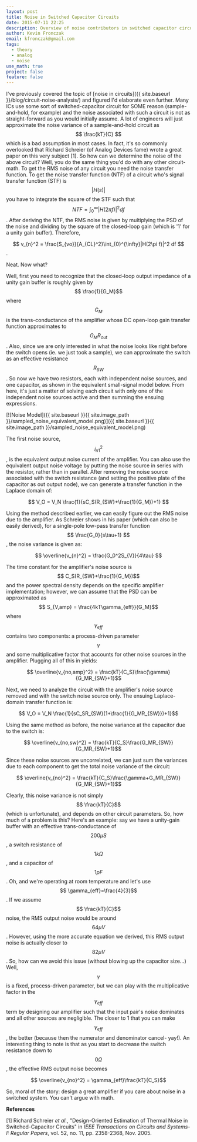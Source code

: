 ```yaml
---
layout: post
title: Noise in Switched Capacitor Circuits
date: 2015-07-11 22:25
description: Overview of noise contributors in switched capacitor circuits
author: Kevin Fronczak
email: kfronczak@gmail.com
tags:
  - theory
  - analog
  - noise
use_math: true
project: false
feature: false
---
```


I've previously covered the topic of [noise in circuits]({{ site.baseurl }}/blog/circuit-noise-analysis/) and figured I'd elaborate even further. Many ICs use some sort of switched-capacitor circuit for SOME reason (sample-and-hold, for example) and the noise associated with such a circuit is not as straight-forward as you would initially assume. A lot of engineers will just approximate the noise variance of a sample-and-hold circuit as $$ \frac{kT}{C} $$ which is a bad assumption in most cases. In fact, it's so commonly overlooked that Richard Schreier (of Analog Devices fame) wrote a great paper on this very subject [1]. So how can we determine the noise of the above circuit? Well, you do the same thing you'd do with any other circuit- math. To get the RMS noise of any circuit you need the noise transfer function. To get the noise transfer function (NTF) of a circuit who's signal transfer function (STF) is $$ |H(s)| $$ you have to integrate the square of the STF such that $$ NTF = \int_{0}^{\infty}|H(2\pi f)|^2 df $$. After deriving the NTF, the RMS noise is given by multiplying the PSD of the noise and dividing by the square of the closed-loop gain (which is '1' for a unity gain buffer). Therefore,

$$ v_{n}^2 = \frac{S_{vo}}{A_{CL}^2}\int_{0}^{\infty}|H(2\pi f)|^2 df $$.

Neat. Now what?

Well, first you need to recognize that the closed-loop output impedance of a unity gain buffer is roughly given by $$ \frac{1}{G_M}$$ where $$ G_M$$ is the trans-conductance of the amplifier whose DC open-loop gain transfer function approximates to $$ G_MR_{out}$$. Also, since we are only interested in what the noise looks like right before the switch opens (ie. we just took a sample), we can approximate the switch as an effective resistance $$ R_{SW}$$. So now we have two resistors, each with independent noise sources, and one capacitor, as shown in the equivalent small-signal model below. From here, it's just a matter of solving each circuit with only one of the independent noise sources active and then summing the ensuing expressions. 

[![Noise Model]({{ site.baseurl }}{{ site.image_path }}/sampled_noise_equivalent_model.png)]({{ site.baseurl }}{{ site.image_path }}/sampled_noise_equivalent_model.png)

The first noise source, $$ i_{n1}^2$$, is the equivalent output noise current of the amplifier. You can also use the equivalent output noise voltage by putting the noise source in series with the resistor, rather than in parallel. After removing the noise source associated with the switch resistance (and setting the positive plate of the capacitor as out output node), we can generate a transfer function in the Laplace domain of:

$$ V_O = V_N \frac{1}{sC_S(R_{SW}+\frac{1}{G_M})+1} $$

Using the method described earlier, we can easily figure out the RMS noise due to the amplifier. As Schreier shows in his paper (which can also be easily derived), for a single-pole low-pass transfer function $$ \frac{G_0}{s\tau+1} $$, the noise variance is given as:

$$ \overline{v_{n}^2} = \frac{G_0^2S_{V}}{4\tau} $$

The time constant for the amplifier's noise source is $$ C_S(R_{SW}+\frac{1}{G_M})$$ and the power spectral density depends on the specific amplifier implementation; however, we can assume that the PSD can be approximated as $$ S_{V,amp} = \frac{4kT\gamma_{eff}}{G_M}$$ where $$ \gamma_{eff} $$ contains two components: a process-driven parameter $$ \gamma$$ and some multiplicative factor that accounts for other noise sources in the amplifier. Plugging all of this in yields:

$$ \overline{v_{no,amp}^2} = \frac{kT}{C_S}\frac{\gamma}{G_MR_{SW}+1}$$

Next, we need to analyze the circuit with the amplifier's noise source removed and with the switch noise source only. The ensuing Laplace-domain transfer function is:

$$ V_O = V_N \frac{1}{sC_SR_{SW}(1+\frac{1}{G_MR_{SW}})+1}$$

Using the same method as before, the noise variance at the capacitor due to the switch is:

$$ \overline{v_{no,sw}^2} = \frac{kT}{C_S}\frac{G_MR_{SW}}{G_MR_{SW}+1}$$

Since these noise sources are uncorrelated, we can just sum the variances due to each component to get the total noise variance of the circuit:

$$ \overline{v_{no}^2} = \frac{kT}{C_S}\frac{\gamma+G_MR_{SW}}{G_MR_{SW}+1}$$

Clearly, this noise variance is not simply $$ \frac{kT}{C}$$ (which is unfortunate), and depends on other circuit parameters. So, how much of a problem is this? Here's an example: say we have a unity-gain buffer with an effective trans-conductance of $$ 200\mu S$$, a switch resistance of $$ 1k \Omega$$, and a capacitor of $$ 1 pF$$. Oh, and we're operating at room temperature and let's use $$ \gamma_{eff}=\frac{4}{3}$$. If we assume $$ \frac{kT}{C}$$ noise, the RMS output noise would be around $$ 64 \mu V$$. However, using the more accurate equation we derived, this RMS output noise is actually closer to $$ 82 \mu V$$. So, how can we avoid this issue (without blowing up the capacitor size...) Well, $$ \gamma$$ is a fixed, process-driven parameter, but we can play with the multiplicative factor in the $$ \gamma_{eff}$$ term by designing our amplifier such that the input pair's noise dominates and all other sources are negligible. The closer to 1 that you can make $$ \gamma_{eff}$$, the better (because then the numerator and denominator cancel- yay!). An interesting thing to note is that as you start to decrease the switch resistance down to $$ 0 \Omega$$, the effective RMS output noise becomes

$$ \overline{v_{no}^2} = \gamma_{eff}\frac{kT}{C_S}$$

So, moral of the story: design a great amplifier if you care about noise in a switched system. You can't argue with math.

**References**

[1] Richard Schreier _et al._, "Design-Oriented Estimation of Thermal Noise in Switched-Capacitor Circuits" in _IEEE Transactions on Circuits and Systems-I: Regular Papers_, vol. 52, no. 11, pp. 2358-2368, Nov. 2005.
